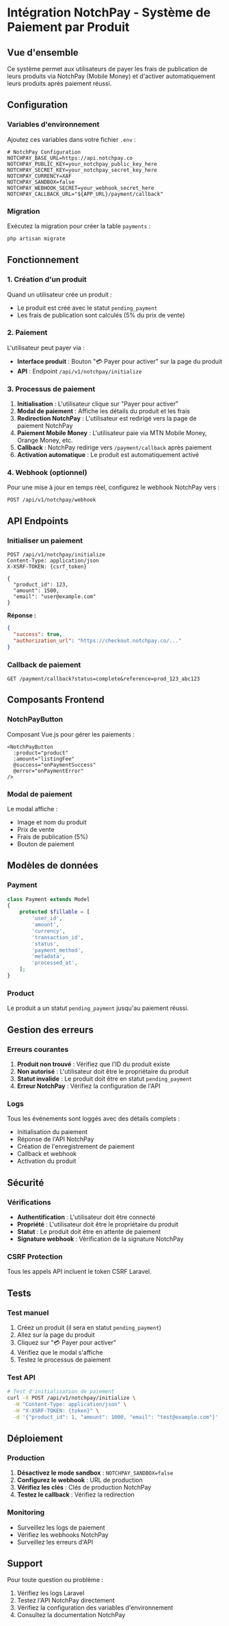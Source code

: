 # Intégration NotchPay - Système de Paiement par Produit

## Vue d'ensemble

Ce système permet aux utilisateurs de payer les frais de publication de leurs produits via NotchPay (Mobile Money) et d'activer automatiquement leurs produits après paiement réussi.

## Configuration

### Variables d'environnement

Ajoutez ces variables dans votre fichier `.env` :

```env
# NotchPay Configuration
NOTCHPAY_BASE_URL=https://api.notchpay.co
NOTCHPAY_PUBLIC_KEY=your_notchpay_public_key_here
NOTCHPAY_SECRET_KEY=your_notchpay_secret_key_here
NOTCHPAY_CURRENCY=XAF
NOTCHPAY_SANDBOX=false
NOTCHPAY_WEBHOOK_SECRET=your_webhook_secret_here
NOTCHPAY_CALLBACK_URL="${APP_URL}/payment/callback"
```

### Migration

Exécutez la migration pour créer la table `payments` :

```bash
php artisan migrate
```

## Fonctionnement

### 1. Création d'un produit

Quand un utilisateur crée un produit :
- Le produit est créé avec le statut `pending_payment`
- Les frais de publication sont calculés (5% du prix de vente)

### 2. Paiement

L'utilisateur peut payer via :
- **Interface produit** : Bouton "💳 Payer pour activer" sur la page du produit
- **API** : Endpoint `/api/v1/notchpay/initialize`

### 3. Processus de paiement

1. **Initialisation** : L'utilisateur clique sur "Payer pour activer"
2. **Modal de paiement** : Affiche les détails du produit et les frais
3. **Redirection NotchPay** : L'utilisateur est redirigé vers la page de paiement NotchPay
4. **Paiement Mobile Money** : L'utilisateur paie via MTN Mobile Money, Orange Money, etc.
5. **Callback** : NotchPay redirige vers `/payment/callback` après paiement
6. **Activation automatique** : Le produit est automatiquement activé

### 4. Webhook (optionnel)

Pour une mise à jour en temps réel, configurez le webhook NotchPay vers :
```
POST /api/v1/notchpay/webhook
```

## API Endpoints

### Initialiser un paiement

```http
POST /api/v1/notchpay/initialize
Content-Type: application/json
X-XSRF-TOKEN: {csrf_token}

{
  "product_id": 123,
  "amount": 1500,
  "email": "user@example.com"
}
```

**Réponse :**
```json
{
  "success": true,
  "authorization_url": "https://checkout.notchpay.co/..."
}
```

### Callback de paiement

```http
GET /payment/callback?status=complete&reference=prod_123_abc123
```

## Composants Frontend

### NotchPayButton

Composant Vue.js pour gérer les paiements :

```vue
<NotchPayButton 
  :product="product"
  :amount="listingFee"
  @success="onPaymentSuccess"
  @error="onPaymentError"
/>
```

### Modal de paiement

Le modal affiche :
- Image et nom du produit
- Prix de vente
- Frais de publication (5%)
- Bouton de paiement

## Modèles de données

### Payment

```php
class Payment extends Model
{
    protected $fillable = [
        'user_id',
        'amount',
        'currency',
        'transaction_id',
        'status',
        'payment_method',
        'metadata',
        'processed_at',
    ];
}
```

### Product

Le produit a un statut `pending_payment` jusqu'au paiement réussi.

## Gestion des erreurs

### Erreurs courantes

1. **Produit non trouvé** : Vérifiez que l'ID du produit existe
2. **Non autorisé** : L'utilisateur doit être le propriétaire du produit
3. **Statut invalide** : Le produit doit être en statut `pending_payment`
4. **Erreur NotchPay** : Vérifiez la configuration de l'API

### Logs

Tous les événements sont loggés avec des détails complets :
- Initialisation du paiement
- Réponse de l'API NotchPay
- Création de l'enregistrement de paiement
- Callback et webhook
- Activation du produit

## Sécurité

### Vérifications

- **Authentification** : L'utilisateur doit être connecté
- **Propriété** : L'utilisateur doit être le propriétaire du produit
- **Statut** : Le produit doit être en attente de paiement
- **Signature webhook** : Vérification de la signature NotchPay

### CSRF Protection

Tous les appels API incluent le token CSRF Laravel.

## Tests

### Test manuel

1. Créez un produit (il sera en statut `pending_payment`)
2. Allez sur la page du produit
3. Cliquez sur "💳 Payer pour activer"
4. Vérifiez que le modal s'affiche
5. Testez le processus de paiement

### Test API

```bash
# Test d'initialisation de paiement
curl -X POST /api/v1/notchpay/initialize \
  -H "Content-Type: application/json" \
  -H "X-XSRF-TOKEN: {token}" \
  -d '{"product_id": 1, "amount": 1000, "email": "test@example.com"}'
```

## Déploiement

### Production

1. **Désactivez le mode sandbox** : `NOTCHPAY_SANDBOX=false`
2. **Configurez le webhook** : URL de production
3. **Vérifiez les clés** : Clés de production NotchPay
4. **Testez le callback** : Vérifiez la redirection

### Monitoring

- Surveillez les logs de paiement
- Vérifiez les webhooks NotchPay
- Surveillez les erreurs d'API

## Support

Pour toute question ou problème :
1. Vérifiez les logs Laravel
2. Testez l'API NotchPay directement
3. Vérifiez la configuration des variables d'environnement
4. Consultez la documentation NotchPay
